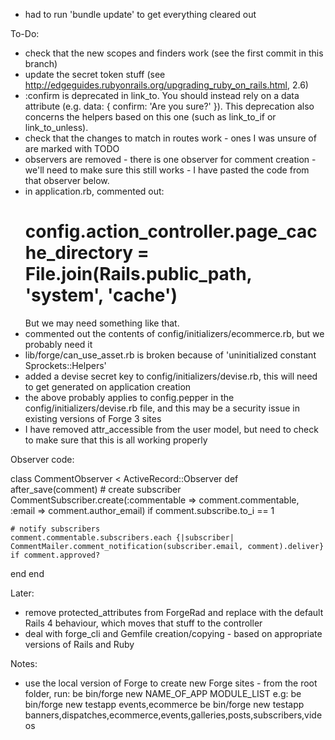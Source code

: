 * had to run 'bundle update' to get everything cleared out

To-Do:

* check that the new scopes and finders work (see the first commit in this branch)
* update the secret token stuff (see http://edgeguides.rubyonrails.org/upgrading_ruby_on_rails.html, 2.6)
* :confirm is deprecated in link_to.  You should instead rely on a data attribute
  (e.g. data: { confirm: 'Are you sure?' }).  This deprecation also concerns the helpers based on this one
  (such as link_to_if or link_to_unless).
* check that the changes to match in routes work - ones I was unsure of are marked with TODO
* observers are removed - there is one observer for comment creation - we'll need to make sure this still
  works - I have pasted the code from that observer below.
* in application.rb, commented out:
  # config.action_controller.page_cache_directory = File.join(Rails.public_path, 'system', 'cache')
  But we may need something like that.
* commented out the contents of config/initializers/ecommerce.rb, but we probably need it
* lib/forge/can_use_asset.rb is broken because of 'uninitialized constant Sprockets::Helpers'
* added a devise secret key to config/initializers/devise.rb, this will need to get generated on application
  creation
* the above probably applies to config.pepper in the config/initializers/devise.rb file, and this may be
  a security issue in existing versions of Forge 3 sites
* I have removed attr_accessible from the user model, but need to check to make sure that this is all working
  properly


Observer code:

class CommentObserver < ActiveRecord::Observer
  def after_save(comment)
    # create subscriber
    CommentSubscriber.create(:commentable => comment.commentable, :email => comment.author_email) if comment.subscribe.to_i == 1

    # notify subscribers
    comment.commentable.subscribers.each {|subscriber| CommentMailer.comment_notification(subscriber.email, comment).deliver} if comment.approved?
  end
end


Later:

* remove protected_attributes from ForgeRad and replace with the default Rails 4 behaviour, which moves
  that stuff to the controller
* deal with forge_cli and Gemfile creation/copying - based on appropriate versions of Rails and Ruby

Notes:

* use the local version of Forge to create new Forge sites - from the root folder, run:
  be bin/forge new NAME_OF_APP MODULE_LIST
  e.g:
  be bin/forge new testapp events,ecommerce
  be bin/forge new testapp banners,dispatches,ecommerce,events,galleries,posts,subscribers,videos


